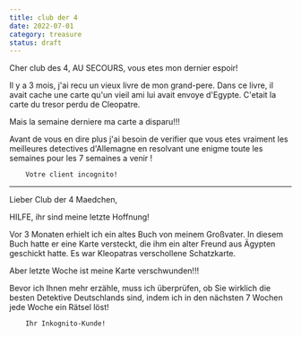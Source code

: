 ```yaml
---
title: club der 4
date: 2022-07-01
category: treasure
status: draft
---
```


Cher club des 4,
AU SECOURS, vous etes mon dernier espoir!

Il y a 3 mois, j'ai recu un vieux livre de mon grand-pere. Dans ce livre, il avait cache une carte qu'un vieil ami lui avait envoye d'Egypte. C'etait la carte du tresor perdu de Cleopatre.

Mais la semaine derniere ma carte a disparu!!!

Avant de vous en dire plus j'ai besoin de verifier que vous etes vraiment les meilleures detectives d'Allemagne en resolvant une enigme toute les semaines pour les 7 semaines a venir !
   
        Votre client incognito!
        
        
----

Lieber Club der 4 Maedchen,

HILFE, ihr sind meine letzte Hoffnung!

Vor 3 Monaten erhielt ich ein altes Buch von meinem Großvater. 
In diesem Buch hatte er eine Karte versteckt, die ihm ein alter Freund aus Ägypten geschickt hatte. 
Es war Kleopatras verschollene Schatzkarte.

Aber letzte Woche ist meine Karte verschwunden!!!

Bevor ich Ihnen mehr erzähle, muss ich überprüfen, ob Sie wirklich die besten Detektive Deutschlands sind, indem ich in den nächsten 7 Wochen jede Woche ein Rätsel löst!
   
        Ihr Inkognito-Kunde!
